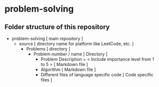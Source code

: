 # problem-solving

## Folder structure of this repository
- problem-solving [ main repository ]
  - source [ directory name for platform like LeetCode, etc. ]
    - Problems [ directory ]
      - Problem number / name [ Directory ]
        - Problem Description + < Include importance level from 1 to 5 > [ Markdown file ]
        - Algorithm [ Markdown file ]
        - Different files of language specific code [ Code specific files ]
